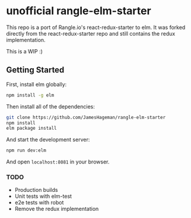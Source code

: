 # unofficial rangle-elm-starter

This repo is a port of Rangle.io's react-redux-starter to elm. 
It was forked directly from the react-redux-starter repo and still contains the 
redux implementation.

This is a WIP :)

## Getting Started

First, install elm globally:

```bash
npm install -g elm
```

Then install all of the dependencies:

```bash
git clone https://github.com/JamesHageman/rangle-elm-starter
npm install
elm package install
```

And start the development server:

```bash
npm run dev:elm
```

And open `localhost:8081` in your browser.


### TODO
- Production builds
- Unit tests with elm-test
- e2e tests with robot
- Remove the redux implementation

